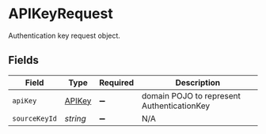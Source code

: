# APIKeyRequest

Authentication key request object.


## Fields

| Field                                      | Type                                       | Required                                   | Description                                |
| ------------------------------------------ | ------------------------------------------ | ------------------------------------------ | ------------------------------------------ |
| `apiKey`                                   | [APIKey](../../models/shared/apikey.md)    | :heavy_minus_sign:                         | domain POJO to represent AuthenticationKey |
| `sourceKeyId`                              | *string*                                   | :heavy_minus_sign:                         | N/A                                        |